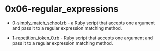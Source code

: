# 0x06-regular_expressions

- [0-simply_match_school.rb](./0-simply_match_school.rb) -  a Ruby script that accepts one argument and pass it to a regular expression matching method.

- [1-repetition_token_0.rb](./1-repetition_token_0.rb) -  Ruby script that accepts one argument and pass it to a regular expression matching method.
